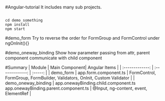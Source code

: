 #Angular-tutorial
It includes many sub projects.
<pre><code>
cd demo_something
npm install
npm start</code>
</pre>

#demo_form
Try to reverse the order for FormGroup and FormControl under ngOnInit(){}

#demo_oneway_binding
Show how parameter passing from attr, parent component communicate with child component

#Summary
| Module        | Main Component| Angular Items  |
| :-------------: | :-------------: | :-----: |
| demo_form     | app.form.component.ts   | FormControl, FormGroup, FormBuilder, Validators, OnInit, Custom Validator |
| demo_oneway_binding    | app.onewayBinding.child.component.ts<br/>app.onewayBinding.parent.component.ts   |   @Input, ng-content, event, ElementRef |


